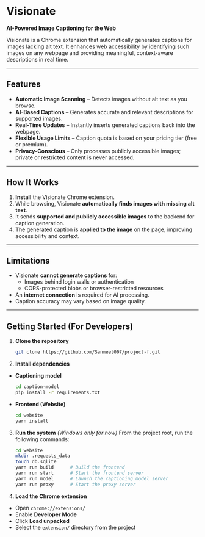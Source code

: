 # Visionate  
**AI-Powered Image Captioning for the Web**

Visionate is a Chrome extension that automatically generates captions for images lacking alt text. It enhances web accessibility by identifying such images on any webpage and providing meaningful, context-aware descriptions in real time.

---

## Features

- **Automatic Image Scanning** – Detects images without alt text as you browse.
- **AI-Based Captions** – Generates accurate and relevant descriptions for supported images.
- **Real-Time Updates** – Instantly inserts generated captions back into the webpage.
- **Flexible Usage Limits** – Caption quota is based on your pricing tier (free or premium).
- **Privacy-Conscious** – Only processes publicly accessible images; private or restricted content is never accessed.

---

## How It Works

1. **Install** the Visionate Chrome extension.
2. While browsing, Visionate **automatically finds images with missing alt text**.
3. It sends **supported and publicly accessible images** to the backend for caption generation.
4. The generated caption is **applied to the image** on the page, improving accessibility and context.

---

## Limitations

- Visionate **cannot generate captions** for:
  - Images behind login walls or authentication
  - CORS-protected blobs or browser-restricted resources
- An **internet connection** is required for AI processing.
- Caption accuracy may vary based on image quality.

---

## Getting Started (For Developers)

1. **Clone the repository**

   ```bash
   git clone https://github.com/Sanmeet007/project-f.git
   ```

2. **Install dependencies**

* **Captioning model**

  ```bash
  cd caption-model
  pip install -r requirements.txt
  ```

* **Frontend (Website)**

  ```bash
  cd website
  yarn install
  ```

3. **Run the system** *(Windows only for now)*
   From the project root, run the following commands:

   ```bash
   cd website
   mkdir .requests_data
   touch db.sqlite
   yarn run build      # Build the frontend
   yarn run start      # Start the frontend server
   yarn run model      # Launch the captioning model server
   yarn run proxy      # Start the proxy server
   ```

4. **Load the Chrome extension**

* Open `chrome://extensions/`
* Enable **Developer Mode**
* Click **Load unpacked**
* Select the `extension/` directory from the project

